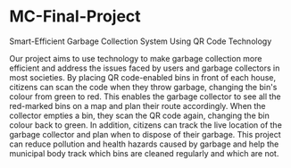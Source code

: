 # MC-Final-Project
Smart-Efficient Garbage Collection System Using QR Code Technology

Our project aims to use technology to make garbage collection more efficient 
and address the issues faced by users and garbage collectors in most societies. 
By placing QR code-enabled bins in front of each house, citizens can scan the 
code when they throw garbage, changing the bin's colour from green to red. 
This enables the garbage collector to see all the red-marked bins on a map and 
plan their route accordingly. When the collector empties a bin, they scan the 
QR code again, changing the bin colour back to green. In addition, citizens 
can track the live location of the garbage collector and plan when to dispose 
of their garbage. This project can reduce pollution and health hazards caused 
by garbage and help the municipal body track which bins are cleaned regularly and which are not.
